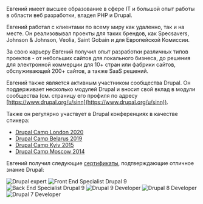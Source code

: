 Евгений имеет высшее образование в сфере IT и большой опыт работы в области веб разработки, владея PHP и Drupal.

Евгений работал с клиентами по всему миру как удаленно, так и на месте. Он реализовывал проекты для таких брендов, как Specsavers, Johnson & Johnson, Veolia, Saint Gobain и для Европейской Комиссии.

За свою карьеру Евгений получил опыт разработки различных типов проектов - от небольших сайтов для локального бизнеса, до решения для электронной коммерции для 10+ стран или фабрики сайтов, обслуживающей 200+ сайтов, а также SaaS решений.

Евгений также является активным участником сообщества Drupal. Он поддерживает несколько модулей Drupal и вносит свой вклад в модули сообщества (см. страницу его профиля по адресу [https://www.drupal.org/u/sinn](https://www.drupal.org/u/sinn)).

Также он регулярно участвует в Drupal конференциях в качестве спикера:

* [Drupal Camp London 2020](/ru/drupal/memsql/2020/03/31/memsql-presentation.html)
* [Drupal Camp Belarus 2019](/ru/drupal/theme/2019/06/10/component-based-theming.html)
* [Drupal Camp Kyiv 2015](/ru/drupal/modules/2018/02/26/avoid-theft-data.html)
* [Drupal Camp Moscow 2014](/ru/drupal/architecture/2014/12/26/lazy-evaluation.html)

Евгений получил следующие [сертификаты](https://certification.acquia.com/user/7902), подтверждающие отличное знание Drupal:

![Drupal expert](https://certification.acquia.com/sites/default/files/images/badges/Drupal%20Expert%20%28Drupal%209%29.png)
![Front End Specialist Drupal 9](https://certification.acquia.com/sites/default/files/images/badges/Front%20End%20Specialist%20%28Drupal%209%29.png)
![Back End Specialist Drupal 9](https://certification.acquia.com/sites/default/files/images/badges/Back%20End%20Specialist%20%28Drupal%209%29.png)
![Drupal 9 Developer](https://certification.acquia.com/sites/default/files/images/badges/Developer%20%28Drupal%209%29_0.png)
![Drupal 8 Developer](https://certification.acquia.com/sites/default/files/images/badges/Developer%20%28Drupal%208%29.png)
![Drupal 7 Developer](https://certification.acquia.com/sites/default/files/images/badges/Developer%20%28Drupal%207%29.png)
